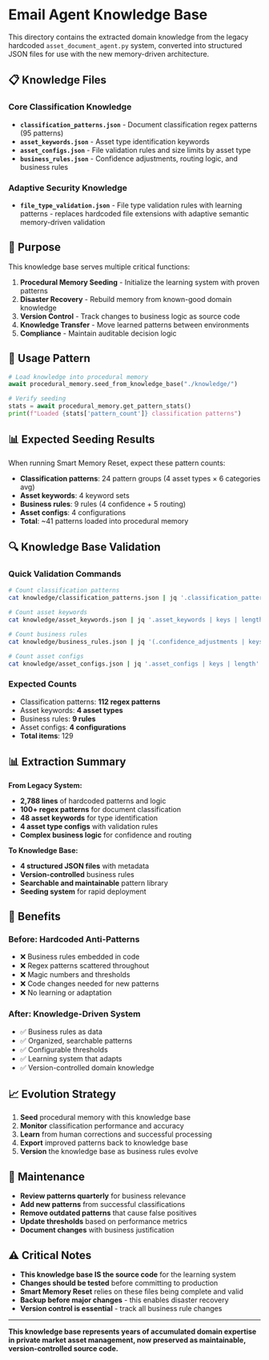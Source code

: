 # Email Agent Knowledge Base

This directory contains the extracted domain knowledge from the legacy hardcoded `asset_document_agent.py` system, converted into structured JSON files for use with the new memory-driven architecture.

## 📋 Knowledge Files

### Core Classification Knowledge
- **`classification_patterns.json`** - Document classification regex patterns (95 patterns)
- **`asset_keywords.json`** - Asset type identification keywords
- **`asset_configs.json`** - File validation rules and size limits by asset type
- **`business_rules.json`** - Confidence adjustments, routing logic, and business rules

### Adaptive Security Knowledge
- **`file_type_validation.json`** - File type validation rules with learning patterns - replaces hardcoded file extensions with adaptive semantic memory-driven validation

## 🎯 Purpose

This knowledge base serves multiple critical functions:

1. **Procedural Memory Seeding** - Initialize the learning system with proven patterns
2. **Disaster Recovery** - Rebuild memory from known-good domain knowledge
3. **Version Control** - Track changes to business logic as source code
4. **Knowledge Transfer** - Move learned patterns between environments
5. **Compliance** - Maintain auditable decision logic

## 🔄 Usage Pattern

```python
# Load knowledge into procedural memory
await procedural_memory.seed_from_knowledge_base("./knowledge/")

# Verify seeding
stats = await procedural_memory.get_pattern_stats()
print(f"Loaded {stats['pattern_count']} classification patterns")
```

## 📊 Expected Seeding Results

When running Smart Memory Reset, expect these pattern counts:
- **Classification patterns**: 24 pattern groups (4 asset types × 6 categories avg)
- **Asset keywords**: 4 keyword sets
- **Business rules**: 9 rules (4 confidence + 5 routing)  
- **Asset configs**: 4 configurations
- **Total**: ~41 patterns loaded into procedural memory

## 🔍 Knowledge Base Validation

### Quick Validation Commands
```bash
# Count classification patterns
cat knowledge/classification_patterns.json | jq '.classification_patterns | to_entries | map(.value | to_entries | map(.value | length)) | flatten | add'

# Count asset keywords  
cat knowledge/asset_keywords.json | jq '.asset_keywords | keys | length'

# Count business rules
cat knowledge/business_rules.json | jq '(.confidence_adjustments | keys | length) + (.routing_decisions | keys | length)'

# Count asset configs
cat knowledge/asset_configs.json | jq '.asset_configs | keys | length'
```

### Expected Counts
- Classification patterns: **112 regex patterns**
- Asset keywords: **4 asset types** 
- Business rules: **9 rules**
- Asset configs: **4 configurations**
- **Total items**: 129

## 📊 Extraction Summary

**From Legacy System:**
- **2,788 lines** of hardcoded patterns and logic
- **100+ regex patterns** for document classification
- **48 asset keywords** for type identification
- **4 asset type configs** with validation rules
- **Complex business logic** for confidence and routing

**To Knowledge Base:**
- **4 structured JSON files** with metadata
- **Version-controlled** business rules
- **Searchable and maintainable** pattern library
- **Seeding system** for rapid deployment

## 🚀 Benefits

### Before: Hardcoded Anti-Patterns
- ❌ Business rules embedded in code
- ❌ Regex patterns scattered throughout
- ❌ Magic numbers and thresholds
- ❌ Code changes needed for new patterns
- ❌ No learning or adaptation

### After: Knowledge-Driven System
- ✅ Business rules as data
- ✅ Organized, searchable patterns
- ✅ Configurable thresholds
- ✅ Learning system that adapts
- ✅ Version-controlled domain knowledge

## 📈 Evolution Strategy

1. **Seed** procedural memory with this knowledge base
2. **Monitor** classification performance and accuracy
3. **Learn** from human corrections and successful processing
4. **Export** improved patterns back to knowledge base
5. **Version** the knowledge base as business rules evolve

## 🔧 Maintenance

- **Review patterns quarterly** for business relevance
- **Add new patterns** from successful classifications
- **Remove outdated patterns** that cause false positives
- **Update thresholds** based on performance metrics
- **Document changes** with business justification

## ⚠️ Critical Notes

- **This knowledge base IS the source code** for the learning system
- **Changes should be tested** before committing to production
- **Smart Memory Reset** relies on these files being complete and valid
- **Backup before major changes** - this enables disaster recovery
- **Version control is essential** - track all business rule changes

---

**This knowledge base represents years of accumulated domain expertise in private market asset management, now preserved as maintainable, version-controlled source code.**
